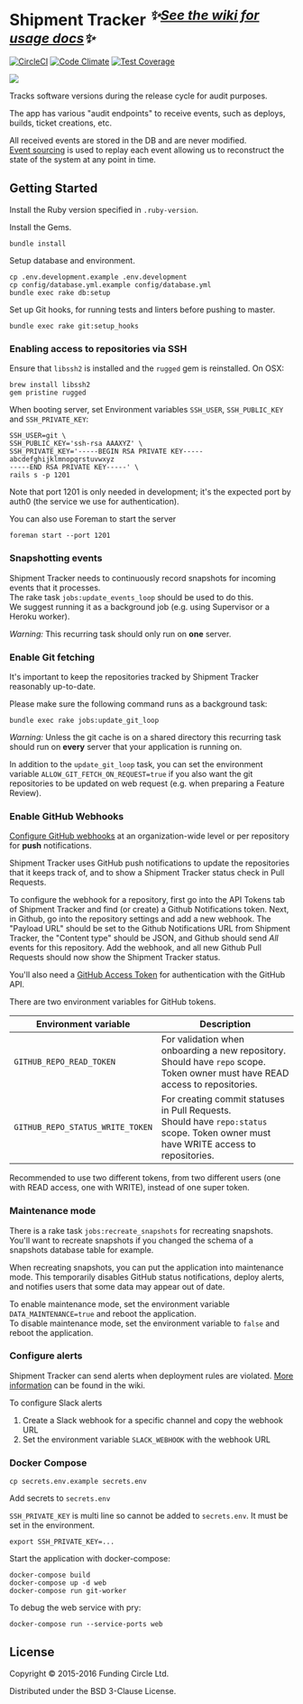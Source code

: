 # Shipment Tracker <sup>*:sparkles:[See the wiki for usage docs][wiki]:sparkles:*</sup>

[![CircleCI](https://circleci.com/gh/FundingCircle/shipment_tracker/tree/master.svg?style=shield)](https://circleci.com/gh/FundingCircle/shipment_tracker/tree/master)
[![Code Climate](https://codeclimate.com/github/FundingCircle/shipment_tracker/badges/gpa.svg)](https://codeclimate.com/github/FundingCircle/shipment_tracker)
[![Test Coverage](https://codeclimate.com/github/FundingCircle/shipment_tracker/badges/coverage.svg)](https://codeclimate.com/github/FundingCircle/shipment_tracker/coverage)

[![](http://i.imgur.com/VkjlJmj.jpg)](https://www.flickr.com/photos/britishlibrary/11237769263/)

Tracks software versions during the release cycle for audit purposes.

The app has various "audit endpoints" to receive events,
such as deploys, builds, ticket creations, etc.

All received events are stored in the DB and are never modified.  
[Event sourcing] is used to replay each event allowing us to reconstruct the state
of the system at any point in time.

## Getting Started

Install the Ruby version specified in `.ruby-version`.

Install the Gems.

```
bundle install
```

Setup database and environment.

```
cp .env.development.example .env.development
cp config/database.yml.example config/database.yml
bundle exec rake db:setup
```

Set up Git hooks, for running tests and linters before pushing to master.

```
bundle exec rake git:setup_hooks
```

### Enabling access to repositories via SSH

Ensure that `libssh2` is installed and the `rugged` gem is reinstalled. On OSX:

```
brew install libssh2
gem pristine rugged
```

When booting server, set Environment variables `SSH_USER`, `SSH_PUBLIC_KEY` and `SSH_PRIVATE_KEY`:

```
SSH_USER=git \
SSH_PUBLIC_KEY='ssh-rsa AAAXYZ' \
SSH_PRIVATE_KEY='-----BEGIN RSA PRIVATE KEY-----
abcdefghijklmnopqrstuvwxyz
-----END RSA PRIVATE KEY-----' \
rails s -p 1201
```

Note that port 1201 is only needed in development; it's the expected port by auth0 (the service we use for authentication).

You can also use Foreman to start the server

```
foreman start --port 1201
```

### Snapshotting events

Shipment Tracker needs to continuously record snapshots for incoming events that it processes.  
The rake task `jobs:update_events_loop` should be used to do this.  
We suggest running it as a background job (e.g. using Supervisor or a Heroku worker).

*Warning:* This recurring task should only run on **one** server.

### Enable Git fetching

It's important to keep the repositories tracked by Shipment Tracker reasonably up-to-date.

Please make sure the following command runs as a background task:

```
bundle exec rake jobs:update_git_loop
```

*Warning:* Unless the git cache is on a shared directory this recurring task should run on **every** server that your application is running on.

In addition to the `update_git_loop` task, you can set the environment variable
`ALLOW_GIT_FETCH_ON_REQUEST=true` if you also want the git repositories to be updated on web request
(e.g. when preparing a Feature Review).

### Enable GitHub Webhooks

[Configure GitHub webhooks][webhooks] at an organization-wide level or per repository for **push** notifications.

Shipment Tracker uses GitHub push notifications to update the repositories that it keeps track of, and to show
a Shipment Tracker status check in Pull Requests.

To configure the webhook for a repository, first go into the API Tokens tab of Shipment Tracker and find (or create) a Github Notifications token. Next, in Github, go into the repository settings and add a new webhook. The "Payload URL" should be set to the Github Notifications URL from Shipment Tracker, the "Content type" should be JSON, and Github should send *All* events for this repository. Add the webhook, and all new Github Pull Requests should now show the Shipment Tracker status.

You'll also need a [GitHub Access Token][access tokens] for authentication with the GitHub API.

There are two environment variables for GitHub tokens.

| Environment variable | Description |
| --- | --- |
| `GITHUB_REPO_READ_TOKEN` | For validation when onboarding a new repository.<br>Should have `repo` scope. Token owner must have READ access to repositories. |
| `GITHUB_REPO_STATUS_WRITE_TOKEN` | For creating commit statuses in Pull Requests.<br>Should have `repo:status` scope. Token owner must have WRITE access to repositories. |

Recommended to use two different tokens, from two different users (one with READ access, one with WRITE),
instead of one super token.

### Maintenance mode

There is a rake task `jobs:recreate_snapshots` for recreating snapshots.
You'll want to recreate snapshots if you changed the schema of a snapshots database table for example.

When recreating snapshots, you can put the application into maintenance mode.
This temporarily disables GitHub status notifications, deploy alerts,
and notifies users that some data may appear out of date.

To enable maintenance mode, set the environment variable `DATA_MAINTENANCE=true` and reboot the application.  
To disable maintenance mode, set the environment variable to `false` and reboot the application.

### Configure alerts

Shipment Tracker can send alerts when deployment rules are violated.
[More information](https://github.com/FundingCircle/shipment_tracker/wiki/Alerting) can be found in the wiki.

To configure Slack alerts

1. Create a Slack webhook for a specific channel and copy the webhook URL
1. Set the environment variable `SLACK_WEBHOOK` with the webhook URL

### Docker Compose

```
cp secrets.env.example secrets.env
```

Add secrets to `secrets.env`

`SSH_PRIVATE_KEY` is multi line so cannot be added to `secrets.env`. It must be set in the environment.

```
export SSH_PRIVATE_KEY=...
```

Start the application with docker-compose:
```
docker-compose build
docker-compose up -d web
docker-compose run git-worker
```

To debug the web service with pry:
```
docker-compose run --service-ports web
```

## License

Copyright © 2015-2016 Funding Circle Ltd.

Distributed under the BSD 3-Clause License.

[wiki]: ../../wiki/
[Event sourcing]: http://www.infoq.com/presentations/Events-Are-Not-Just-for-Notifications
[webhooks]: https://help.github.com/articles/about-webhooks/
[access tokens]: https://help.github.com/articles/creating-an-access-token-for-command-line-use/
